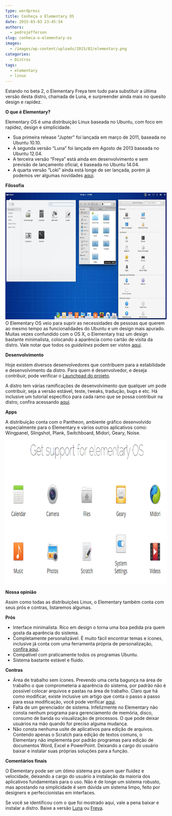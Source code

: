 ```yaml
---
type: wordpress
title: Conheça o Elementary OS
date: 2015-03-03 23:45:54
authors:
  - pedrojefferson
slug: conheca-o-elementary-os
images:
  - /images/wp-content/uploads/2015/02/elementary.png
categories:
  - Distros
tags:
  - elementary
  - linux
---
```


Estando no beta 2, o Elementary Freya tem tudo para substituir a última versão desta distro, chamada de Luna, e surpreender ainda mais no quesito design e rapidez.

<strong>O que é Elementary?</strong>

Elementary OS é uma distribuição Linux baseada no Ubuntu, com foco em rapidez, design e simplicidade.
<ul>
	<li>Sua primeira release "Jupter" foi lançada em março de 2011, baseada no Ubuntu 10.10.</li>
	<li>A segunda versão “Luna” foi lançada em Agosto de 2013 baseada no Ubuntu 12.04.</li>
	<li>A terceira versão “Freya” está ainda em desenvolvimento e sem previsão de lançamento oficial, é baseada no Ubuntu 14.04.</li>
	<li>A quarta versão “Loki” ainda está longe de ser lançada, porém já podemos ver algumas novidades <a title="Elementary 0.4" href="http://elementaryosbr.org/sistema/novidades-elementary-os-0-4/" target="_blank">aqui</a>.</li>
</ul>
<strong>Filosofia</strong>

<a href="/images/wp-content/uploads/2015/02/ui.jpeg"><img class="aligncenter wp-image-1062" src="/images/wp-content/uploads/2015/02/ui.jpeg" alt="User Interface" width="699" height="395" /></a>
O Elementary OS veio para suprir as necessidades de pessoas que querem ao mesmo tempo as funcionalidades do Ubuntu e um design mais apurado. Muitas vezes confundido com o OS X, o Elementary traz um design bastante minimalista, colocando a aparência como cartão de visita da distro. Vale notar que todos os <em>guidelines</em> podem ser vistos <a title="Human Interface Guidelines Elementary" href="//elementary.io/docs/human-interface-guidelines" target="_blank">aqui</a>.

<strong>Desenvolvimento</strong>

Hoje existem diversos desenvolvedores que contribuem para a estabilidade e desenvolvimento da distro. Para quem é desenvolvedor, e deseja contribuir, pode verificar o <a title="ElementaryOS" href="https://launchpad.net/elementaryos" target="_blank">Launchpad do projeto</a>.

A distro tem várias ramificações de desenvolvimento que qualquer um pode contribuir, seja a versão estável, teste, tweaks, tradução, bugs e etc. Há inclusive um tutorial especifico para cada ramo que se possa contribuir na distro, confira acessando <a title="Developer Space" href="http://elementary.io/developer" target="_blank">aqui</a>.

<strong>Apps</strong>

A distribuição conta com o Pantheon, ambiente gráfico desenvolvido especialmente para o Elementary e vários outros aplicativos como: Wingpanel, Slingshot, Plank, Switchboard, Midori, Geary, Noise.

<a href="/images/wp-content/uploads/2015/02/apps.png"><img class="aligncenter wp-image-1057 size-full" src="/images/wp-content/uploads/2015/02/apps.png" alt="apps-elementary" width="929" height="448" /></a>

<strong>Nossa opinião</strong>

Assim como todas as distribuições Linux, o Elementary também conta com seus prós e contras, listaremos algumas.

<strong>Prós</strong>
<ul>
	<li>Interface minimalista. Rico em design o torna uma boa pedida pra quem gosta da aparência do sistema.</li>
	<li>Completamente personalizável. É muito fácil encontrar temas e ícones, inclusive já conta com uma ferramenta própria de personalização, <a href="http://elementaryosbr.org/customizacao/conheca-o-elementary-tweaks/" target="_blank">confira aqui</a>.</li>
	<li>Compatível com praticamente todos os programas Ubuntu.</li>
	<li>Sistema bastante estável e fluido.</li>
</ul>
<strong>Contras</strong>
<ul>
	<li>Área de trabalho sem ícones. Prevendo uma certa bagunça na área de trabalho o que comprometeria a aparência do sistema, por padrão não é possível colocar arquivos e pastas na área de trabalho. Claro que há como modificar, existe inclusive um artigo que conta o passo a passo para essa modificação, você pode verificar <a href="http://helpdeskgeek.com/linux-tips/unlock-the-desktop-and-panel-in-elementary-os/" target="_blank"> aqui</a>.</li>
	<li>Falta de um gerenciador de sistema. Infelizmente no Elementary não consta nenhum programa para gerenciamento de memória, disco, consumo de banda ou visualização de processos. O que pode deixar usuários na mão quando for preciso alguma mudança.</li>
	<li>Não consta nenhuma usite de aplicativos para edição de arquivos. Contendo apenas o Scratch para edição de textos comuns, o Elementary não implementa por padrão programas para edição de documentos Word, Excel e PowerPoint. Deixando a cargo do usuário baixar e instalar suas próprias soluções para a função.</li>
</ul>
<strong>Comentários finais</strong>

O Elementary pode ser um ótimo sistema pra quem quer fluidez e velocidade, deixando a cargo do usuário a instalação da maioria dos aplicativos fundamentais para o uso. Não é de longe um sistema robusto, mas apostando na simplicidade é sem dúvida um sistema limpo, feito por designers e perfeccionistas em interfaces.

Se você se identificou com o que foi mostrado aqui, vale a pena baixar e instalar a distro. Baixe a versão <a href="http://elementary.io/" target="_blank">Luna</a> ou <a href="http://beta.elementary.io/" target="_blank">Freya</a>.
